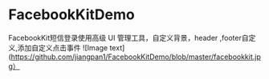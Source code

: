 # FacebookKitDemo
FacebookKit短信登录使用高级 UI 管理工具，自定义背景，header ,footer自定义,添加自定义点击事件
![Image text](https://github.com/jiangpan1/FacebookKitDemo/blob/master/facebookkit.jpg）